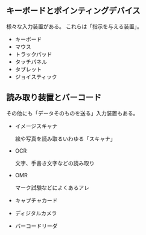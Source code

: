 ## キーボードとポインティングデバイス

様々な入力装置がある。
これらは「指示を与える装置」。

- キーボード
- マウス
- トラックパッド
- タッチパネル
- タブレット
- ジョイスティック


## 読み取り装置とバーコード

その他にも「データそのものを送る」入力装置もある。

- イメージスキャナ

  絵や写真を読み取るいわゆる「スキャナ」
- OCR

  文字、手書き文字などの読み取り
- OMR

  マーク試験などによくあるアレ
- キャプチャカード
- ディジタルカメラ
- バーコードリーダ